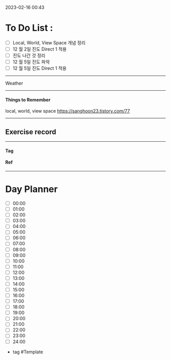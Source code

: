 2023-02-16 00:43

# To Do List :

- [ ] Local, World, View Space 개념 정리
- [ ] 12 월 2일 진도 Direct 1 적용
- [ ] 진도 나간 것 정리
- [ ] 12 월 5일 진도 파악
- [ ] 12 월 5일 진도 Direct 1 적용

---

Weather

---

#### Things to Remember

local, world, view space
https://sanghoon23.tistory.com/77

---

## Exercise record
---

#### Tag

#### Ref

---

# Day Planner

- [ ] 00:00 
- [ ] 01:00 
- [ ] 02:00 
- [ ] 03:00
- [ ] 04:00
- [ ] 05:00
- [ ] 06:00 
- [ ] 07:00 
- [ ] 08:00 
- [ ] 09:00 
- [ ] 10:00 
- [ ] 11:00 
- [ ] 12:00 
- [ ] 13:00 
- [ ] 14:00 
- [ ] 15:00 
- [ ] 16:00 
- [ ] 17:00 
- [ ] 18:00 
- [ ] 19:00 
- [ ] 20:00 
- [ ] 21:00 
- [ ] 22:00 
- [ ] 23:00 
- [ ] 24:00 

- tag
#Template